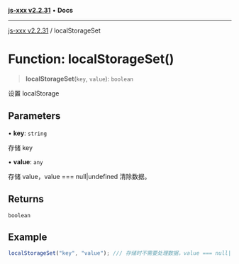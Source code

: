[**js-xxx v2.2.31**](../README.md) • **Docs**

***

[js-xxx v2.2.31](../README.md) / localStorageSet

# Function: localStorageSet()

> **localStorageSet**(`key`, `value`): `boolean`

设置 localStorage

## Parameters

• **key**: `string`

存储 key

• **value**: `any`

存储 value，value === null|undefined 清除数据。

## Returns

`boolean`

## Example

```ts
localStorageSet("key", "value"); /// 存储时不需要处理数据，value === null|undefined 清除数据。(boolean)
```
